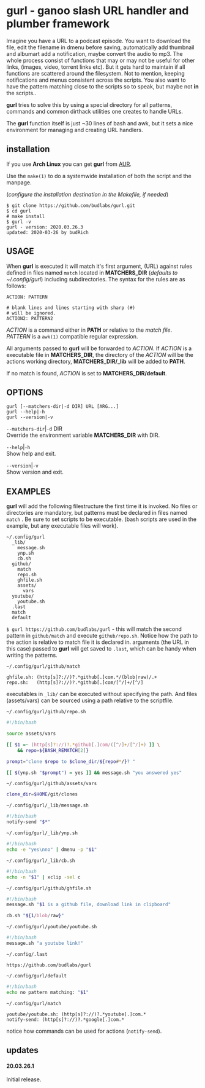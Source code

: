 # gurl - ganoo slash URL handler and plumber framework 

Imagine you have a URL to a podcast episode. You want to
download the file, edit the filename in dmenu before saving,
automatically add thumbnail and albumart add a notification,
maybe convert the audio to mp3. The whole process consist of
functions that may or may not be useful for other links,
(images, video, torrent links etc). But it gets hard to
maintain if all functions are scattered around the
filesystem. Not to mention, keeping notifications and menus
consistent across the scripts. You also want to have the
pattern matching close to the scripts so to speak, but maybe
not **in** the scripts..  

**gurl** tries to solve this by using a special directory
for all patterns, commands and common dirthack utilities one
creates to handle URLs.  

The **gurl** function itself is just \~30 lines of bash and awk, but it sets a nice environment for managing and creating URL handlers.

## installation

If you use **Arch Linux** you can get **gurl** from
[AUR](https://aur.archlinux.org/packages/gurl/).  

Use the `make(1)` to do a systemwide installation of both
the script and the manpage.  

(*configure the installation destination in the Makefile,
if needed*)

```
$ git clone https://github.com/budlabs/gurl.git
$ cd gurl
# make install
$ gurl -v
gurl - version: 2020.03.26.3
updated: 2020-03-26 by budRich
```


USAGE
-----

When **gurl** is executed it will match it's first
argument, (URL) against rules defined in files named `match`
located in **MATCHERS_DIR** (*defaults to ~/.config/gurl*)
including subdirectories. The syntax for the rules are as
follows:
```  
ACTION: PATTERN

# blank lines and lines starting with sharp (#)
# will be ignored.
ACTION2: PATTERN2
```


*ACTION* is a command either in **PATH** or relative to the
*match file*.  
*PATTERN* is a `awk(1)` compatible regular expression.

All arguments passed to **gurl** will be forwarded to
*ACTION*. If *ACTION* is a executable file in
**MATCHERS_DIR**, the directory of the *ACTION* will be the
actions working directory, **MATCHERS_DIR/\_lib** will be
added to **PATH**.  

If no match is found, *ACTION* is set to **MATCHERS_DIR/default**.


OPTIONS
-------

```text
gurl [--matchers-dir|-d DIR] URL [ARG...]
gurl --help|-h
gurl --version|-v
```


`--matchers-dir`|`-d` DIR  
Override the environment variable **MATCHERS_DIR** with
DIR.

`--help`|`-h`  
Show help and exit.

`--version`|`-v`  
Show version and exit.

EXAMPLES
--------

**gurl** will add the following filestructure the first
time it is invoked. No files or directories are mandatory,
but patterns must be declared in files named `match` . Be
sure to set scripts to be executable. (bash scripts are used
in the example, but any executable files will work).  

```
~/.config/gurl
  _lib/
    message.sh
    ynp.sh
    cb.sh
  github/
    match
    repo.sh
    ghfile.sh
    assets/
      vars
  youtube/
    youtube.sh
  .last
  match
  default
```


`$ gurl https://github.com/budlabs/gurl` - this will match
the second pattern in `github/match` and execute
`github/repo.sh`. Notice how the path to the action is
relative to match file it is declared in. arguments (the URL
in this case) passed to **gurl** will get saved to `.last`,
which can be handy when writing the patterns.  

`~/.config/gurl/github/match`
``` text
ghfile.sh: (http[s]?://)?.*github[.]com.*/(blob|raw)/.+
repo.sh:   (http[s]?://)?.*github[.]com/[^/]+/[^/]
```


executables in `_lib/` can be executed without specifying
the path. And files (assets/vars) can be sourced using a
path relative to the scriptfile.

`~/.config/gurl/github/repo.sh`
``` bash
#!/bin/bash

source assets/vars

[[ $1 =~ (http[s]?://)?.*github[.]com/([^/]+/[^/]+) ]] \
    && repo=${BASH_REMATCH[2]}

prompt="clone $repo to $clone_dir/${repo#*/}? "

[[ $(ynp.sh "$prompt") = yes ]] && message.sh "you answered yes"
```


`~/.config/gurl/github/assets/vars`
``` bash
clone_dir=$HOME/git/clones
```


`~/.config/gurl/_lib/message.sh`
``` bash
#!/bin/bash
notify-send "$*"
```


`~/.config/gurl/_lib/ynp.sh`
``` bash
#!/bin/bash
echo -e "yes\nno" | dmenu -p "$1"
```


`~/.config/gurl/_lib/cb.sh`
``` bash
#!/bin/bash
echo -n "$1" | xclip -sel c
```


`~/.config/gurl/github/ghfile.sh`
``` bash
#!/bin/bash
message.sh "$1 is a github file, download link in clipboard"

cb.sh "${1/blob/raw}"
```


`~/.config/gurl/youtube/youtube.sh`
``` bash
#!/bin/bash
message.sh "a youtube link!"
```


`~/.config/.last`
``` text
https://github.com/budlabs/gurl
```


`~/.config/gurl/default`
``` bash
#!/bin/bash
echo no pattern matching: "$1"
```


`~/.config/gurl/match`
``` text
youtube/youtube.sh: (http[s]?://)?.*youtube[.]com.*
notify-send: (http[s]?://)?.*google[.]com.*
```


notice how commands can be used for actions (`notify-send`).  
## updates

#### 20.03.26.1

Initial release.




